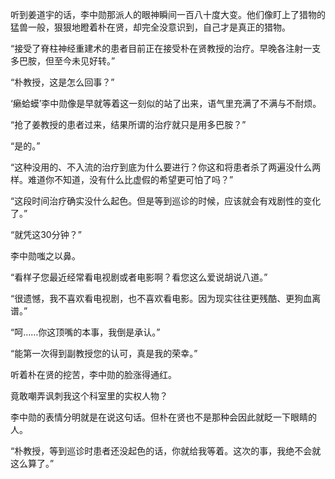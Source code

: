 听到姜道宇的话，李中勋那派人的眼神瞬间一百八十度大变。他们像盯上了猎物的猛兽一般，狠狠地瞪着朴在贤，却完全没意识到，自己才是真正的猎物。

“接受了脊柱神经重建术的患者目前正在接受朴在贤教授的治疗。早晚各注射一支多巴胺，但至今未见好转。”

“朴教授，这是怎么回事？”

‘癞蛤蟆’李中勋像是早就等着这一刻似的站了出来，语气里充满了不满与不耐烦。

“抢了姜教授的患者过来，结果所谓的治疗就只是用多巴胺？”

“是的。”

“这种没用的、不入流的治疗到底为什么要进行？你这和将患者杀了两遍没什么两样。难道你不知道，没有什么比虚假的希望更可怕了吗？”

“这段时间治疗确实没什么起色。但是等到巡诊的时候，应该就会有戏剧性的变化了。”

“就凭这30分钟？”

李中勋嗤之以鼻。

“看样子您最近经常看电视剧或者电影啊？看您这么爱说胡说八道。”

“很遗憾，我不喜欢看电视剧，也不喜欢看电影。因为现实往往更残酷、更狗血离谱。”

“呵……你这顶嘴的本事，我倒是承认。”

“能第一次得到副教授您的认可，真是我的荣幸。”

听着朴在贤的挖苦，李中勋的脸涨得通红。

竟敢嘲弄讽刺我这个科室里的实权人物？

李中勋的表情分明就是在说这句话。但朴在贤也不是那种会因此就眨一下眼睛的人。

“朴教授，等到巡诊时患者还没起色的话，你就给我等着。这次的事，我绝不会就这么算了。”